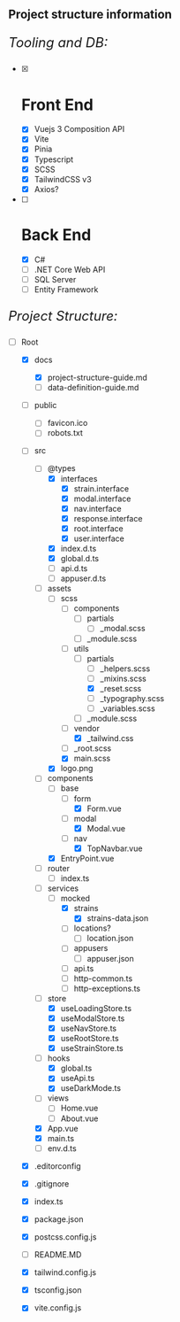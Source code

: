 ## Project structure information
<p style="font-size:1.5rem; font-style: italic;">Tooling and DB:</p>

- [x] # Front End
	- [x] Vuejs 3 Composition API
	- [x] Vite
	- [x] Pinia
	- [x] Typescript
	- [x] SCSS
	- [x] TailwindCSS v3
	- [x] Axios?
- [ ] # Back End
	- [x] C#
	- [ ] .NET Core Web API
	- [ ] SQL Server
	- [ ] Entity Framework

<p style="font-size:1.5rem; font-style: italic;">Project Structure:</p>

- [ ] Root
	- [x] docs
		- [x] project-structure-guide.md
		- [ ] data-definition-guide.md
	- [ ] public
		- [ ] favicon.ico
		- [ ] robots.txt
	- [ ] src
		- [ ] @types
			- [x] interfaces
				- [x] strain.interface
				- [x] modal.interface
				- [x] nav.interface
				- [x] response.interface
				- [x] root.interface
				- [x] user.interface
			- [x] index.d.ts
			- [x] global.d.ts
			- [ ] api.d.ts
			- [ ] appuser.d.ts
		- [ ] assets
			- [ ] scss
				- [ ] components
					- [ ] partials
						- [ ] _modal.scss
					- [ ] _module.scss
				- [ ] utils
					- [ ] partials
						- [ ] _helpers.scss
						- [ ] _mixins.scss
						- [x] _reset.scss
						- [ ] _typography.scss
						- [ ] _variables.scss
					- [ ] _module.scss
				- [ ] vendor
					- [x] _tailwind.css
				- [ ] _root.scss
				- [x] main.scss
			- [x] logo.png
		- [ ] components
			- [ ] base
				- [ ] form
					- [x] Form.vue
				- [ ] modal
					- [x] Modal.vue
				- [ ] nav
					- [x] TopNavbar.vue
			- [x] EntryPoint.vue
		- [ ] router
			- [ ] index.ts
		- [ ] services
			- [ ] mocked
				- [x] strains
					- [x] strains-data.json
				- [ ] locations?
					- [ ] location.json
				- [ ] appusers
					- [ ] appuser.json
				- [ ] api.ts
				- [ ] http-common.ts
				- [ ] http-exceptions.ts
		- [ ] store
			- [x] useLoadingStore.ts
			- [x] useModalStore.ts
			- [x] useNavStore.ts
			- [x] useRootStore.ts
			- [x] useStrainStore.ts
		- [ ] hooks
			- [x] global.ts
			- [x] useApi.ts
			- [x] useDarkMode.ts
		- [ ] views
			- [ ] Home.vue
			- [ ] About.vue
		- [x] App.vue
		- [x] main.ts
		- [ ] env.d.ts
	- [X] .editorconfig
	- [X] .gitignore
	- [x] index.ts
	- [X] package.json
	- [x] postcss.config.js
	- [ ] README.MD
	- [x] tailwind.config.js
	- [x] tsconfig.json
	- [x] vite.config.js




